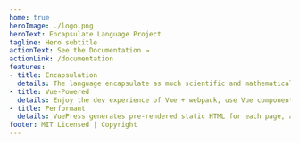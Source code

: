 ```yaml
---
home: true
heroImage: ./logo.png
heroText: Encapsulate Language Project
tagline: Hero subtitle
actionText: See the Documentation →
actionLink: /documentation
features:
- title: Encapsulation
  details: The language encapsulate as much scientific and mathematical knowledge within the sounds, syllables, words, patterns, and essence of the Language itself to facilitate an intuitive understanding of the world around us.
- title: Vue-Powered
  details: Enjoy the dev experience of Vue + webpack, use Vue components in markdown, and develop custom themes with Vue.
- title: Performant
  details: VuePress generates pre-rendered static HTML for each page, and runs as an SPA once a page is loaded.
footer: MIT Licensed | Copyright 
---
```

